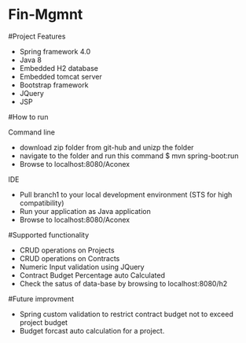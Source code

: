 # Fin-Mgmnt
#Project Features

- Spring framework 4.0
- Java 8
- Embedded H2 database
- Embedded tomcat server
- Bootstrap framework
- JQuery 
- JSP

#How to run 

Command line 
 - download zip folder from git-hub and unizp the folder
 - navigate to the folder and run this command  $ mvn spring-boot:run
 - Browse to localhost:8080/Aconex

IDE
 - Pull branch1 to your local development environment (STS for high compatibility) 
 - Run your application as Java application
 - Browse to localhost:8080/Aconex

#Supported functionality

- CRUD operations on Projects
- CRUD operations on Contracts
- Numeric Input validation using JQuery
- Contract Budget Percentage auto Calculated
- Check the satus of data-base by browsing to localhost:8080/h2

#Future improvment 

- Spring custom validation to restrict contract budget not to exceed project budget
- Budget forcast auto calculation for a project.
